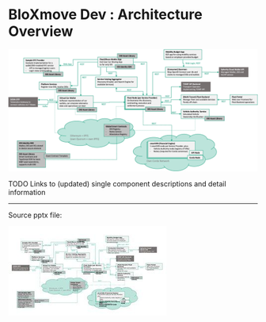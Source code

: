 # <span id="title-text"> BloXmove Dev : Architecture Overview </span>

<span class="confluence-embedded-file-wrapper image-center-wrapper">![](4492492808/4492525586.jpg)</span>

TODO Links to (updated) single component descriptions and detail
information

-----

Source pptx file:

<span class="confluence-embedded-file-wrapper">![](4492492808/4492591105)</span>